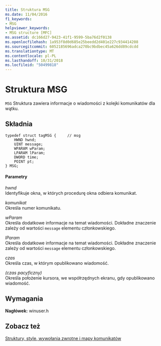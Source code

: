 ```yaml
---
title: Struktura MSG
ms.date: 11/04/2016
f1_keywords:
- MSG
helpviewer_keywords:
- MSG structure [MFC]
ms.assetid: dc166d27-9423-41f1-9599-5ba76d2f0138
ms.openlocfilehash: 1a953f8d0d685e25beedd2d401e227c934414208
ms.sourcegitcommit: 6052185696adca270bc9bdbec45a626dd89cdcdd
ms.translationtype: MT
ms.contentlocale: pl-PL
ms.lasthandoff: 10/31/2018
ms.locfileid: "50499818"
---
```

# <a name="msg-structure"></a>Struktura MSG

`MSG` Struktura zawiera informacje o wiadomości z kolejki komunikatów dla wątku.

## <a name="syntax"></a>Składnia

```
typedef struct tagMSG {     // msg
    HWND hwnd;
    UINT message;
    WPARAM wParam;
    LPARAM lParam;
    DWORD time;
    POINT pt;
} MSG;
```

#### <a name="parameters"></a>Parametry

*hwnd*<br/>
Identyfikuje okna, w których procedurę okna odbiera komunikat.

*komunikat*<br/>
Określa numer komunikatu.

*wParam*<br/>
Określa dodatkowe informacje na temat wiadomości. Dokładne znaczenie zależy od wartości `message` elementu członkowskiego.

*lParam*<br/>
Określa dodatkowe informacje na temat wiadomości. Dokładne znaczenie zależy od wartości `message` elementu członkowskiego.

*czas*<br/>
Określa czas, w którym opublikowano wiadomość.

*(czas pacyficzny)*<br/>
Określa położenie kursora, we współrzędnych ekranu, gdy opublikowano wiadomość.

## <a name="requirements"></a>Wymagania

**Nagłówek:** winuser.h

## <a name="see-also"></a>Zobacz też

[Struktury, style, wywołania zwrotne i mapy komunikatów](../../mfc/reference/structures-styles-callbacks-and-message-maps.md)

